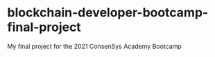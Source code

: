 # blockchain-developer-bootcamp-final-project
My final project for the 2021 ConsenSys Academy Bootcamp
